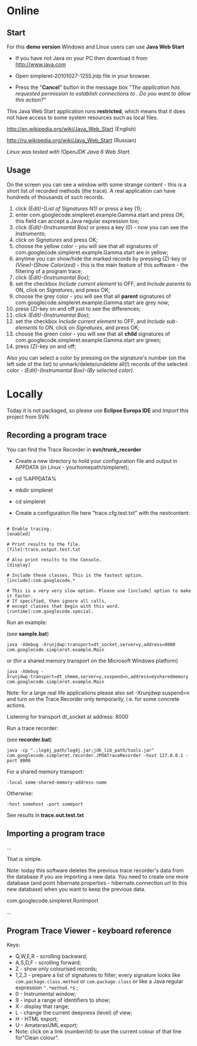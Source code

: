 # Online #

## Start ##

For this **demo version** Windows and Linux users can use **Java Web Start**

  * If you have not Java on your PC then download it from http://www.java.com

  * Open simpleret-20101027-1255.jnlp file in your browser.

  * Press the "**Cancel**" button in the message box _"The application has requested permission to establish connections to <your computer>. Do you want to allow this action?"_

This Java Web Start application runs **restricted**, which means that it does not have access to some system resources such as local files.

http://en.wikipedia.org/wiki/Java_Web_Start (English)

http://ru.wikipedia.org/wiki/Java_Web_Start (Russian)

_Linux was tested with !OpenJDK Java 6 Web Start._

## Usage ##

On the screen you can see a window with some strange content - this is a short list of recorded methods (the trace). A real application can have hundreds of thousands of such records.

  1. click _(Edit)-(List of Signatures N1)_ or press a key (1);
  1. enter com.googlecode.simpleret.example.Gamma.start and press OK; this field can accept a Java regular expression too;
  1. click _(Edit)-(Instrumantal Box)_ or press a key (0) - now you can see the _Instruments_;
  1. click on _Signatures_ and press OK;
  1. choose the yellow color - you will see that all signatures of com.googlecode.simpleret.example.Gamma.start are in yellow;
  1. anytime you can show/hide the marked records by pressing (Z)-key or  _(View)-(Show Colorized)_ - this is the main feature of this software - the filtering of a program trace;
  1. click _(Edit)-(Instrumantal Box)_;
  1. set the checkbox _Include current element_ to OFF, and _Include parents_ to ON, click on _Signatures_, and press OK;
  1. choose the grey color - you will see that all **parent** signatures of com.googlecode.simpleret.example.Gamma.start are grey now;
  1. press (Z)-key on and off just to see the differences;
  1. click _(Edit)-(Instrumantal Box)_;
  1. set the checkbox _Include current element_ to OFF, and _Include sub-elements_ to ON, click on _Signatures_, and press OK;
  1. choose the green color - you will see that all **child** signatures of com.googlecode.simpleret.example.Gamma.start are green;
  1. press (Z)-key on and off;

Also you can select a color by pressing on the signature's number (on the left side of the list) to unmark/delete/undelete all(!) records of the selected color - _(Edit)-(Instrumantal Box)-(By selected color)_.



# Locally #

Today it is not packaged, so please use **Eclipse Europa IDE** and _Import_ this project from SVN.


## Recording a program trace ##


You can find the Trace Recorder in **svn/trunk\_recorder**


  * Create a new directory to hold your configuration file and output in APPDATA (in Linux - yourhomepath/simpleret);

  * cd %APPDATA%
  * mkdir simpleret
  * cd simpleret

  * Create a configuration file here "trace.cfg.test.txt" with the nextcontent:

```

# Enable tracing.
[enabled]  

# Print results to the file. 
[file]:trace.output.test.txt  

# Also print results to the Console. 
[display]  

# Include these classes. This is the fastest option.
[include]:com.googlecode.* 

# This is a very very slow option. Please use [include] option to make it faster.
# If specified, then ignore all calls,
# except classes that begin with this word.
[runtime]:com.googlecode.special.

```

Run an example:

(see **sample.bat**)

```
java -Xdebug -Xrunjdwp:transport=dt_socket,server=y,address=8000 com.googlecode.simpleret.example.Main
```

or (for a shared memory transport on the Microsoft Windows platform)

```
java -Xdebug -Xrunjdwp:transport=dt_shmem,server=y,suspend=n,address=mysharedmemory com.googlecode.simpleret.example.Main
```

Note: for a large real life applications please also set -Xrunjdwp:suspend=n and turn on the Trace Recorder only temporarily, i.e. for some concrete actions.

Listening for transport dt\_socket at address: 8000

Run a trace recorder:

(see **recorder.bat**)

```
java -cp ".;log4j_path/log4j.jar;jdk_lib_path/tools.jar" com.googlecode.simpleret.recorder.JPDATraceRecorder -host 127.0.0.1 -port 8000
```

For a shared memory transport:

```
-local some-shared-memory-address-name
```

Otherwise:

```
-host somehost -port someport
```

See results in **trace.out.test.txt**

## Importing a program trace ##

...

That is simple.

Note: today this software deletes the previous trace recorder's data from the database if you are importing a new data. You need to create one more database (and point hibernate.properties - hibernate.connection.url to this new database) when you want to keep the previous data.

com.googlecode.simpleret.RunImport

...


## Program Trace Viewer - keyboard reference ##

Keys:
  * Q,W,E,R - scrolling backward;
  * A,S,D,F - scrolling forward;
  * Z - show only colourised records;
  * 1,2,3 - prepare a list of signatures to filter; every signature looks like `com.package.class.method` or `com.package.class` or like a Java regular expression `^.*method.*$` ;
  * 0 - Instrumental window;
  * 9 - input a range of identifiers to show;
  * X - display that range;
  * L - change the current deepness (level) of view;
  * H - HTML export;
  * U - AmaterasUML export;
  * Note: click on a link (number/id) to use the current colour of that line for"Clean colour".